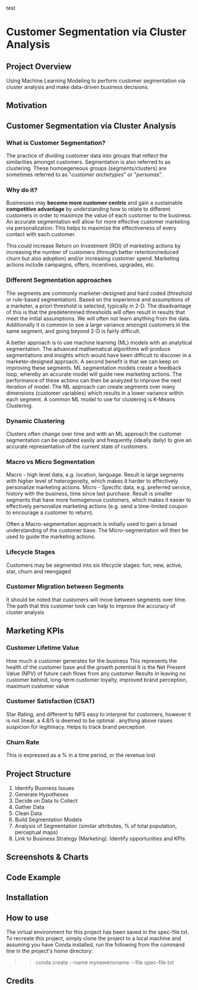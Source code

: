 test
# Customer Segmentation via Cluster Analysis

## Project Overview
Using Machine Learning Modeling to perform customer segmentation via cluster analysis and make data-driven business decisions.

## Motivation


## Customer Segmentation via Cluster Analysis

### What is Customer Segmentation?
The practice of dividing customer data into groups that reflect the similarities amongst customers.  Segmentation is also referred to as clustering.  These homoegeneous groups (segments/clusters) are sometimes referred to as "*customer archetypes*" or "*personas*".

### Why do it?
Businesses may **become more customer centric** and gain a sustainable **competitive advantage** by understanding how to relate to different customers in order to maximize the value of each customer to the business.
An accurate segmentation will allow for more effective customer marketing via personalization.  This helps to maximize the effectiveness of every contact with each customer.

This could increase Return on Investment (ROI) of marketing actions by increasing the number of customers (through better retention/reduced churn but also adoption) and/or increasing customer spend.  Marketing actions include campaigns, offers, incentives, upgrades, etc.

### Different Segmentation approaches
The segments are commonly marketer-designed and hard coded (threshold or rule-based segmentation).  Based on the experience and assumptions of a marketer, a priori threshold is selected, typically in 2-D.  The disadvantage of this is that the predetermined thresholds will often result in results that meet the initial assumptions.  We will often not learn anything from the data.  Additionally it is common to see a large variance amongst customers in the same segment, and going beyond 2-D is fairly difficult.

A better approach is to use machine learning (ML) models with an analytical segmentation.  The advanced mathematical algorithms will produce segmentations and insights which would have been difficult to discover in a marketer-designed approach.  A second benefit is that we can keep on improving these segments.  ML segmentation models create a feedback loop, whereby an accurate model will guide new marketing actions.  The performance of these actions can then be analyzed to improve the next iteration of model.  The ML approach can create segments over many dimensions (customer variables) which results in a lower variance within each segment.  A common ML model to use for clustering is K-Means Clustering.

### Dynamic Clustering
Clusters often change over time and with an ML approach the customer segmentation can be updated easily and frequently (ideally daily) to give an accurate representation of the current state of customers.

### Macro vs Micro Segmentation
Macro - high level data, e.g. location, language.  Result is large segments with higher level of heterogeneity, which makes it harder to effectively personalize marketing actions.
Micro - Specific data, e.g. preferred service, history with the business, time since last purchase.  Result is smaller segments that have more homogenous customers, which makes it easier to effectively personalize marketing actions (e.g. send a time-limited coupon to encourage a customer to return).

Often a Macro-segmentation approach is initially used to gain a broad understanding of the customer base.  The Micro-segmentation will then be used to guide the marketing actions.

### Lifecycle Stages
Customers may be segmented into six lifecycle stages: fun, new, active, star, churn and reengaged

### Customer Migration between Segments
It should be noted that customers will move between segments over time.  The path that this customer took can help to improve the accuracy of cluster analysis

## Marketing KPIs

### Customer Lifetime Value
How much a customer generates for the business
This represents the health of the customer base and the growth potential
It is the Net Present Value (NPV) of future cash flows from any customer
Results in leaving no customer behind, long-term customer loyalty, improved brand perception, maximum customer value 

### Customer Satisfaction (CSAT)
Star Rating, and different to NPS
easy to interpret for customers, however it is not linear.  a 4.8/5 is deemed to be optimal . anything above raises suspicion for legitimacy.
Helps to track brand perception

### Churn Rate
This is expressed as a % in a time period, or the revenue lost


## Project Structure

1) Identify Business Issues
2) Generate Hypotheses
3) Decide on Data to Collect
4) Gather Data
5) Clean Data
6) Build Segmentation Models
7) Analysis of Segmentation (similar attributes, % of total population, perceptual maps)
8) Link to Business Strategy (Marketing).  Identify opportunities and KPIs

## Screenshots & Charts

## Code Example

## Installation

## How to use
The virtual environment for this project has been saved in the spec-file.txt.  To recreate this project, simply clone the project to a local machine and assuming you have Conda installed, run the following from the command line in the project's home directory:
>> conda create --name mynewenvname --file spec-file.txt


## Credits
